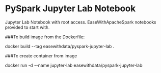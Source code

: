 # PySpark Jupyter Lab Notebook

Jupyter Lab Notebook with root access.
EaseWithApacheSpark notebooks provided to start with.

###To build image from the Dockerfile:

docker build --tag easewithdata/pyspark-jupyter-lab .

###To create container from image

docker run -d --name jupyter-lab easewithdata/pyspark-jupyter-lab
